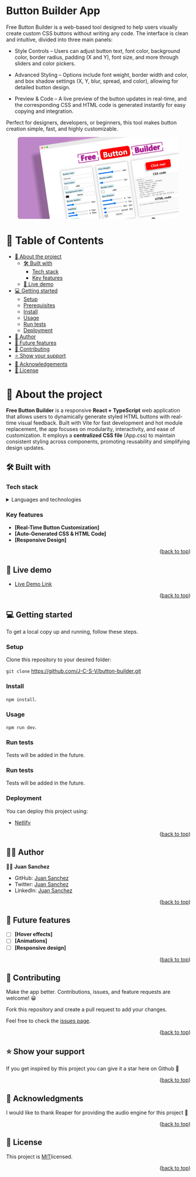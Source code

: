 # Button Builder App

Free Button Builder is a web-based tool designed to help users visually create custom CSS buttons without writing any code. The interface is clean and intuitive, divided into three main panels:

- Style Controls – Users can adjust button text, font color, background color, border radius, padding (X and Y), font size, and more through sliders and color pickers.

- Advanced Styling – Options include font weight, border width and color, and box shadow settings (X, Y, blur, spread, and color), allowing for detailed button design.

- Preview & Code – A live preview of the button updates in real-time, and the corresponding CSS and HTML code is generated instantly for easy copying and integration.

Perfect for designers, developers, or beginners, this tool makes button creation simple, fast, and highly customizable.

<a name="readme-top"></a>

<div align="center">
  <a href="https://button-builder-app.netlify.app/" target="_blank">
  <img src="./public/button_builder_hero.png" alt="logo" width="440" height="auto" /><br/>
  </a>
</div>

# 📗 Table of Contents

- [📖 About the project](#about-project)
  - [🛠 Built with](#built-with)
    - [Tech stack](#tech-stack)
    - [Key features](#key-features)
  - [🚀 Live demo](#live-demo)
- [💻 Getting started](#getting-started)
  - [Setup](#setup)
  - [Prerequisites](#prerequisites)
  - [Install](#install)
  - [Usage](#usage)
  - [Run tests](#run-tests)
  - [Deployment](#deployment)
- [👷 Author](#author)
- [🔭 Future features](#future-features)
- [🤝 Contributing](#contributing)
- [⭐️ Show your support](#support)
- [🙏 Acknowledgements](#acknowledgements)
- [📝 License](#license)

# 📖 About the project <a name="about-project"></a>

**Free Button Builder** is a responsive **React + TypeScript** web application that allows users to dynamically generate styled HTML buttons with real-time visual feedback. Built with Vite for fast development and hot module replacement, the app focuses on modularity, interactivity, and ease of customization. It employs a **centralized CSS file** (App.css) to maintain consistent styling across components, promoting reusability and simplifying design updates.

## 🛠 Built with <a name="built-with"></a>

### Tech stack <a name="tech-stack"></a>

<details>
  <summary>Languages and technologies</summary><br>
  <ul>
    <li><a href="https://react.dev/">React.js</a></li>
    <li><a href="https://www.typescriptlang.org/">TypeScript</a></li>
    <li><a href="https://developer.mozilla.org/en-US/docs/Web/HTML">HTML</a></li>
    <li><a href="https://developer.mozilla.org/en-US/docs/Web/CSS">CSS</a></li>
    <li><a href="https://git-scm.com/">Git</a></li>
    <li><a href="https://vite.dev/">Vite</a></li>

  </ul>
</details>

### Key features <a name="key-features"></a>

- **[Real-Time Button Customization]**
- **[Auto-Generated CSS & HTML Code]**
- **[Responsive Design]**
<p align="right">(<a href="#readme-top">back to top</a>)</p>

## 🚀 Live demo <a name="live-demo"></a>

- [Live Demo Link](https://button-builder-app.netlify.app/)

<p align="right">(<a href="#readme-top">back to top</a>)</p>

## 💻 Getting started <a name="getting-started"></a>

To get a local copy up and running, follow these steps.

### Setup

Clone this repository to your desired folder:

`git clone` https://github.com/J-C-S-V/button-builder.git

### Install

`npm install`.

### Usage

`npm run dev`.

### Run tests

Tests will be added in the future.

### Run tests

Tests will be added in the future.

### Deployment

You can deploy this project using:

- [Netlify](https://www.netlify.com/)

<p align="right">(<a href="#readme-top">back to top</a>)</p>

## 👷‍♂️ Author <a name="author"></a>

👷‍♂️ **Juan Sanchez**

- GitHub: [Juan Sanchez](https://github.com/J-C-S-V)
- Twitter: [Juan Sanchez](https://twitter.com/juansan0)
- LinkedIn: [Juan Sanchez](https://www.linkedin.com/in/sanchez-juan-carlos)

<p align="right">(<a href="#readme-top">back to top</a>)</p>

## 🔭 Future features <a name="future-features"></a>

- [ ] **[Hover effects]**
- [ ] **[Animations]**
- [ ] **[Responsive design]**

<p align="right">(<a href="#readme-top">back to top</a>)</p>

## 🤝 Contributing <a name="contributing"></a>

Make the app better. Contributions, issues, and feature requests are welcome! 😀

Fork this repository and create a pull request to add your changes.

Feel free to check the [issues page](../../issues/).

<p align="right">(<a href="#readme-top">back to top</a>)</p>

## ⭐️ Show your support <a name="support"></a>

If you get inspired by this project you can give it a star here on Github 🙌

<p align="right">(<a href="#readme-top">back to top</a>)</p>

## 🙏 Acknowledgments <a name="acknowledgements"></a>

I would like to thank Reaper for providing the audio engine for this project 🚀

<p align="right">(<a href="#readme-top">back to top</a>)</p>

## 📝 License <a name="license"></a>

This project is [MIT](https://github.com/J-C-S-V/metronome/blob/main/README.md)licensed.

<p align="right">(<a href="#readme-top">back to top</a>)</p>
